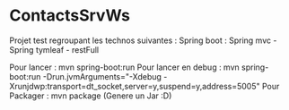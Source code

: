 ContactsSrvWs
=============
Projet test regroupant les technos suivantes :
Spring boot : Spring mvc - Spring tymleaf - restFull

Pour lancer : mvn spring-boot:run
Pour lancer en debug : mvn spring-boot:run -Drun.jvmArguments="-Xdebug -Xrunjdwp:transport=dt_socket,server=y,suspend=y,address=5005"
Pour Packager : mvn package (Genere un Jar :D)
